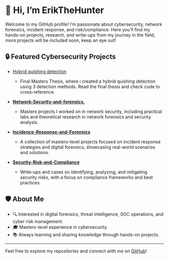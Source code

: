 # 👋 Hi, I’m ErikTheHunter

Welcome to my GitHub profile! I’m passionate about cybersecurity, network forensics, incident response, and risk/compliance. Here you’ll find my hands-on projects, research, and write-ups from my journey in the field, more projects will be included soon, keep an eye out!
## 🔒 Featured Cybersecurity Projects

- [Hybrid quishing detection](https://github.com/ErikTheHunter/quishing_project)
  - Final Masters Thesis, where i created a hybrid quishing detection using 3 detection methods. Read the final thesis and check code to cross-reference.


- [**Network-Security-and-forensics.**](https://github.com/ErikTheHunter/Network-Security-and-forensics.)
  - Masters projects I worked on in network security, including practical labs and theoretical research in network forensics and security analysis.

- [**Incidence-Response-and-Forensics**](https://github.com/ErikTheHunter/Incidence-Response-and-Forensics)
  - A collection of masters-level projects focused on incident response strategies and digital forensics, showcasing real-world scenarios and solutions.

- [**Security-Risk-and-Compliance**](https://github.com/ErikTheHunter/Security-Risk-and-Compliance)
  - Write-ups and cases on identifying, analyzing, and mitigating security risks, with a focus on compliance frameworks and best practices.

## 🛡️ About Me

- 🔍 Interested in digital forensics, threat intelligence, SOC operations, and cyber risk management.
- 🎓 Masters-level experience in cybersecurity.
- 📚 Always learning and sharing knowledge through hands-on projects.

---

Feel free to explore my repositories and connect with me on [GitHub](https://github.com/ErikTheHunter)!

